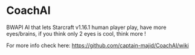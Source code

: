 # CoachAI

BWAPI AI that lets Starcraft v1.16.1 human player play, have more eyes/brains, if you think only 2 eyes is cool, think more ! 

For more info check here:
https://github.com/captain-majid/CoachAI/wiki

